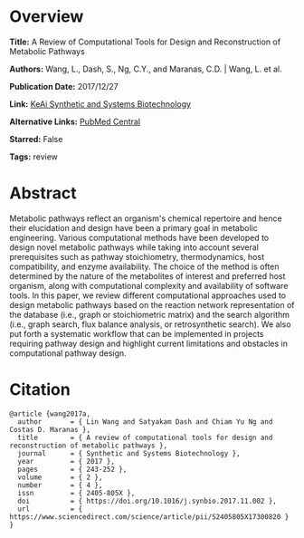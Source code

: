 # Overview
**Title:**
A Review of Computational Tools for Design and Reconstruction of Metabolic Pathways

**Authors:**
Wang, L., Dash, S., Ng, C.Y., and Maranas, C.D. |
Wang, L. et al.

**Publication Date:**
2017/12/27

**Link:**
[KeAi Synthetic and Systems Biotechnology](https://www.sciencedirect.com/science/article/pii/S2405805X17300820)

**Alternative Links:**
[PubMed Central](https://pmc.ncbi.nlm.nih.gov/articles/PMC5851934)

**Starred:**
False

**Tags:**
review


# Abstract
Metabolic pathways reflect an organism's chemical repertoire and hence their elucidation and design have been a primary goal in metabolic engineering.
Various computational methods have been developed to design novel metabolic pathways while taking into account several prerequisites such as pathway stoichiometry, thermodynamics, host compatibility, and enzyme availability.
The choice of the method is often determined by the nature of the metabolites of interest and preferred host organism, along with computational complexity and availability of software tools.
In this paper, we review different computational approaches used to design metabolic pathways based on the reaction network representation of the database (i.e., graph or stoichiometric matrix) and the search algorithm (i.e., graph search, flux balance analysis, or retrosynthetic search).
We also put forth a systematic workflow that can be implemented in projects requiring pathway design and highlight current limitations and obstacles in computational pathway design.


# Citation
```
@article {wang2017a,
  author       = { Lin Wang and Satyakam Dash and Chiam Yu Ng and Costas D. Maranas },
  title        = { A review of computational tools for design and reconstruction of metabolic pathways },
  journal      = { Synthetic and Systems Biotechnology },
  year         = { 2017 },
  pages        = { 243-252 },
  volume       = { 2 },
  number       = { 4 },
  issn         = { 2405-805X },
  doi          = { https://doi.org/10.1016/j.synbio.2017.11.002 },
  url          = { https://www.sciencedirect.com/science/article/pii/S2405805X17300820 }
}
```
